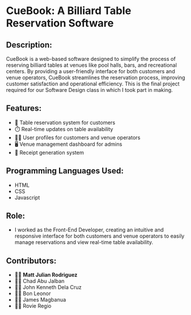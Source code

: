 # CueBook: A Billiard Table Reservation Software

## Description:
CueBook is a web-based software designed to simplify the process of reserving billiard tables at venues like pool halls, bars, and recreational centers. By providing a user-friendly interface for both customers and venue operators, CueBook streamlines the reservation process, improving customer satisfaction and operational efficiency. This is the final project required for our Software Design class in which I took part in making.

## Features:
- 📅 Table reservation system for customers
- ⏱️ Real-time updates on table availability
- 🧑‍💼 User profiles for customers and venue operators
- 🖥️ Venue management dashboard for admins
- 🧾 Receipt generation system

## Programming Languages Used:
- HTML
- CSS
- Javascript

## Role:
- I worked as the Front-End Developer, creating an intuitive and responsive interface for both customers and venue operators to easily manage reservations and view real-time table availability.

## Contributors:
- 👨‍💻 **Matt Julian Rodriguez**
- 👨‍💻 Chad Abu Jalban
- 👨‍💻 John Kenneth Dela Cruz
- 👨‍💻 Bon Leonor
- 👨‍💻 James Magbanua
- 👨‍💻 Rovie Regio
